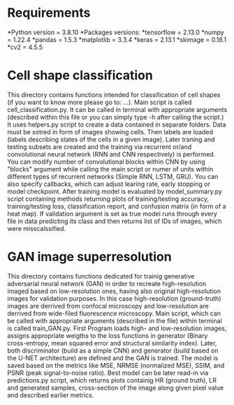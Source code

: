 # Requirements
*Python version = 3.8.10
*Packages versions:
*tensorflow = 2.13.0
*numpy = 1.22.4
*pandas = 1.5.3
*matplotlib = 3.3.4
*keras = 2.13.1
*skimage = 0.18.1
*cv2 = 4.5.5

# Cell shape classification
This directory contains functions intended for classification of cell shapes (if you want to know more please go to: ...). Main script is called cell_classification.py. It can be called in terminal with appropriate arguments (described within this file or you can simply type -h after calling the script.) It uses helpers.py script to create a data contained in separate folders. Data must be sotred in form of images showing cells. Then labels are loaded (labels describing states of the cells in a given image). Later traning and testing subsets are created and the training via recurrent or/and convolutional neural network (RNN and CNN respectively) is performed. You can modify number of convolutional blocks within CNN by using "blocks" argument while calling the main script or numer of units within different types of recurrent networks (Simple RNN, LSTM, GRU). You can also specify callbacks, which can adjust learing rate, early stopping or model checkpoint. After training model is evaluated by model_summary.py script containing methods returning plots of training/testing accuracy, training/testing loss, classification report, and confusion matrix (in form of a heat map). If validation argument is set as true model runs through every file in data predicting its class and then returns list of IDs of images, which were misscalssified. 

# GAN image superresolution
This directory contains functions dedicated for trainig generative adversarial neural network (GAN) in order to recreate high-resolution imaged based on low-resolution ones, having also original high-resolution images for validation purposes. In this case high-resolution (ground-truth) images are derrived from confocal microscopy and low-resolution are derrived from wide-filed fluorescence microscopy. Main script, which can be called with appropriate arguments (described in the file) within terminal is called train_GAN.py. First Program loads high- and low-resolution images, assigns appropriate weigths to the loss functions in generator (Binary cross-entropy, mean squared error and structural similarity index). Later, both discriminator (build as a simple CNN) and generator (build based on the U-NET architecture) are defined and the GAN is trained. The model is saved based on the metrics like MSE, NRMSE (normalized MSE), SSIM, and PSNR (peak signal-to-noise ratio). Best model can be later read-in via predictions.py script, which returns plots containig HR (ground truth), LR and generated samples, cross-section of the image along given pixel value and described earlier metrics.
